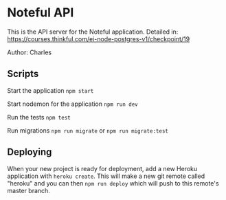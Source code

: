 # Noteful API

This is the API server for the Noteful application.
Detailed in: https://courses.thinkful.com/ei-node-postgres-v1/checkpoint/19

Author: Charles


## Scripts

Start the application `npm start`

Start nodemon for the application `npm run dev`

Run the tests `npm test`

Run migrations `npm run migrate` or `npm run migrate:test`


## Deploying

When your new project is ready for deployment, add a new Heroku application with `heroku create`. This will make a new git remote called "heroku" and you can then `npm run deploy` which will push to this remote's master branch.